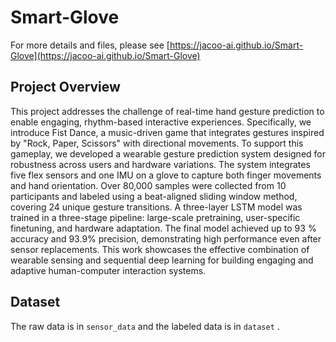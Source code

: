 # Smart-Glove

For more details and files, please see [https://jacoo-ai.github.io/Smart-Glove](https://jacoo-ai.github.io/Smart-Glove)

## Project Overview

This project addresses the challenge of real-time hand gesture prediction to enable engaging, rhythm-based interactive experiences. Specifically, we introduce Fist Dance, a music-driven game that integrates gestures inspired by "Rock, Paper, Scissors" with directional movements. To support this gameplay, we developed a wearable gesture prediction system designed for robustness across users and hardware variations. The system integrates five flex sensors and one IMU on a glove to capture both finger movements and hand orientation. Over 80,000 samples were collected from 10 participants and labeled using a beat-aligned sliding window method, covering 24 unique gesture transitions. A three-layer LSTM model was trained in a three-stage pipeline: large-scale pretraining, user-specific finetuning, and hardware adaptation. The final model achieved up to 93 $\%$ accuracy and 93.9$\%$ precision, demonstrating high performance even after sensor replacements. This work showcases the effective combination of wearable sensing and sequential deep learning for building engaging and adaptive human-computer interaction systems.

## Dataset

The raw data is in `sensor_data` and the labeled data is in `dataset` .
